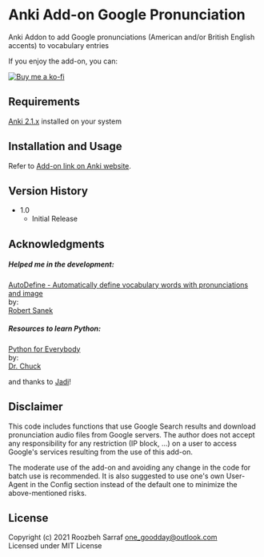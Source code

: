 # Anki Add-on Google Pronunciation
Anki Addon to add Google pronunciations (American and/or British English accents) to vocabulary entries  

If you enjoy the add-on, you can:  

[![Buy me a ko-fi](https://ko-fi.com/img/githubbutton_sm.svg)](https://ko-fi.com/Y8Y05HLVA)

## Requirements
[Anki 2.1.x](https://apps.ankiweb.net/) installed on your system

## Installation and Usage
Refer to [Add-on link on Anki website](https://ankiweb.net/shared/info/1346635841).

## Version History
* 1.0
    * Initial Release

## Acknowledgments
##### Helped me in the development:
[AutoDefine - Automatically define vocabulary words with pronunciations and image](https://ankiweb.net/shared/info/2136497008)  
by:  
[Robert Sanek](http://www.robertsanek.com/)

##### Resources to learn Python:
[Python for Everybody](https://www.py4e.com/)  
by:  
[Dr. Chuck](http://www.dr-chuck.com/)

and thanks to [Jadi](https://github.com/jadijadi)!

## Disclaimer
This code includes functions that use Google Search results and download pronunciation audio files from Google servers. The author does not accept any responsibility for any restriction (IP block, ...) on a user to access Google's services resulting from the use of this add-on.

The moderate use of the add-on and avoiding any change in the code for batch use is recommended. It is also suggested to use one's own User-Agent in the Config section instead of the default one to minimize the above-mentioned risks.

## License
Copyright (c) 2021  Roozbeh Sarraf  one_goodday@outlook.com  
Licensed under MIT License
